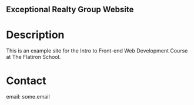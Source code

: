 Exceptional Realty Group Website
---

# Description

This is an example site for the Intro to Front-end Web Development Course at The Flatiron School.

# Contact

email: some.email
